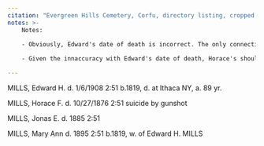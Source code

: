 ```yaml
---
citation: "Evergreen Hills Cemetery, Corfu, directory listing, cropped image, page 51 is indicated in original, received by email May 21, 2021, personal correspondence with Diana Reding, Library Director at Corfu Public Library." 
notes: >-
    Notes:

    - Obviously, Edward's date of death is incorrect. The only connection with Jan 6 is the publication of his obituaries.
    
    - Given the innaccuracy with Edward's date of death, Horace's should be viewed with skepticism. as well. Presently, this is the only documentation of his death, so until evidence to the contrary is discovered, this will be assumed to be his death date.

---
```

 

MILLS, Edward H.     d. 1/6/1908     2:51     b.1819, d. at Ithaca NY, a. 89 yr.

MILLS, Horace F.     d. 10/27/1876     2:51     suicide by gunshot

MILLS, Jonas E.     d. 1885     2:51

MILLS, Mary Ann     d. 1895     2:51     b.1819, w. of Edward H. MILLS 